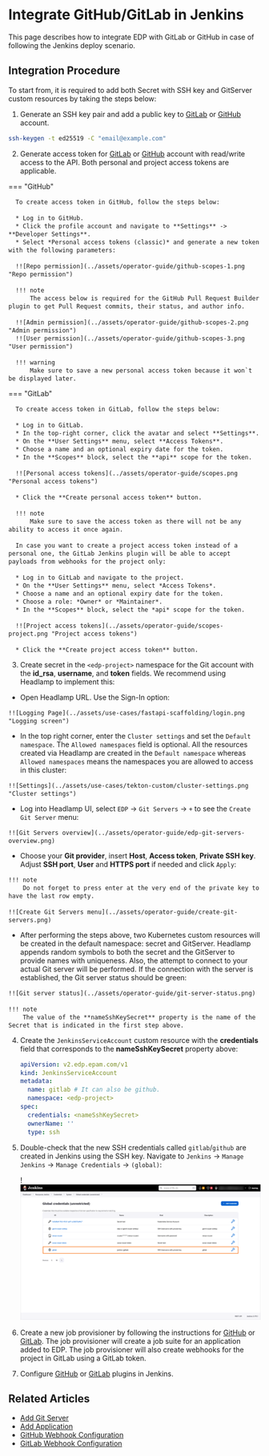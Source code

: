 # Integrate GitHub/GitLab in Jenkins

This page describes how to integrate EDP with GitLab or GitHub in case of following the Jenkins deploy scenario.

## Integration Procedure

To start from, it is required to add both Secret with SSH key and GitServer custom resources
by taking the steps below:

1. Generate an SSH key pair and add a public key to [GitLab](https://docs.gitlab.com/ee/ssh/)
   or [GitHub](https://docs.github.com/en/authentication/connecting-to-github-with-ssh/generating-a-new-ssh-key-and-adding-it-to-the-ssh-agent)
   account.

  ```bash
  ssh-keygen -t ed25519 -C "email@example.com"
  ```

2. Generate access token for [GitLab](https://docs.gitlab.com/ee/user/profile/personal_access_tokens.html)
   or [GitHub](https://docs.github.com/en/authentication/keeping-your-account-and-data-secure/creating-a-personal-access-token)
   account with read/write access to the API. Both personal and project access tokens are applicable.

  === "GitHub"

      To create access token in GitHub, follow the steps below:

      * Log in to GitHub.
      * Click the profile account and navigate to **Settings** -> **Developer Settings**.
      * Select *Personal access tokens (classic)* and generate a new token with the following parameters:

      !![Repo permission](../assets/operator-guide/github-scopes-1.png "Repo permission")

      !!! note
          The access below is required for the GitHub Pull Request Builder plugin to get Pull Request commits, their status, and author info.

      !![Admin permission](../assets/operator-guide/github-scopes-2.png "Admin permission")
      !![User permission](../assets/operator-guide/github-scopes-3.png "User permission")

      !!! warning
          Make sure to save a new personal access token because it won`t be displayed later.

  === "GitLab"

      To create access token in GitLab, follow the steps below:

      * Log in to GitLab.
      * In the top-right corner, click the avatar and select **Settings**.
      * On the **User Settings** menu, select **Access Tokens**.
      * Choose a name and an optional expiry date for the token.
      * In the **Scopes** block, select the **api** scope for the token.

      !![Personal access tokens](../assets/operator-guide/scopes.png "Personal access tokens")

      * Click the **Create personal access token** button.

      !!! note
          Make sure to save the access token as there will not be any ability to access it once again.

      In case you want to create a project access token instead of a personal one, the GitLab Jenkins plugin will be able to accept payloads from webhooks for the project only:

      * Log in to GitLab and navigate to the project.
      * On the **User Settings** menu, select *Access Tokens*.
      * Choose a name and an optional expiry date for the token.
      * Choose a role: *Owner* or *Maintainer*.
      * In the **Scopes** block, select the *api* scope for the token.

      !![Project access tokens](../assets/operator-guide/scopes-project.png "Project access tokens")

      * Click the **Create project access token** button.

3. Create secret in the `<edp-project>` namespace for the Git account with the **id_rsa**, **username**, and **token** fields. We recommend using Headlamp to implement this:

  *  Open Headlamp URL. Use the Sign-In option:

    !![Logging Page](../assets/use-cases/fastapi-scaffolding/login.png "Logging screen")

  *  In the top right corner, enter the `Cluster settings` and set the `Default namespace`. The `Allowed namespaces` field is optional. All the resources created via Headlamp are created in the `Default namespace` whereas `Allowed namespaces` means the namespaces you are allowed to access in this cluster:

    !![Settings](../assets/use-cases/tekton-custom/cluster-settings.png "Cluster settings")

  *  Log into Headlamp UI, select `EDP` -> `Git Servers` -> `+` to see the `Create Git Server` menu:

    !![Git Servers overview](../assets/operator-guide/edp-git-servers-overview.png)

  *  Choose your **Git provider**, insert **Host**, **Access token**, **Private SSH key**. Adjust **SSH port**, **User** and **HTTPS port** if needed and click `Apply`:

    !!! note
        Do not forget to press enter at the very end of the private key to have the last row empty.

    !![Create Git Servers menu](../assets/operator-guide/create-git-servers.png)

  *  After performing the steps above, two Kubernetes custom resources will be created in the default namespace: secret and GitServer. Headlamp appends random symbols to both the secret and the GitServer to provide names with uniqueness. Also, the attempt to connect to your actual Git server will be performed. If the connection with the server is established, the Git server status should be green:

    !![Git server status](../assets/operator-guide/git-server-status.png)

    !!! note
        The value of the **nameSshKeySecret** property is the name of the Secret that is indicated in the first step above.

4. Create the `JenkinsServiceAccount` custom resource with the **credentials** field that corresponds to the **nameSshKeySecret** property above:

    ```yaml
    apiVersion: v2.edp.epam.com/v1
    kind: JenkinsServiceAccount
    metadata:
      name: gitlab # It can also be github.
      namespace: <edp-project>
    spec:
      credentials: <nameSshKeySecret>
      ownerName: ''
      type: ssh
    ```

5. Double-check that the new SSH credentials called `gitlab`/`github` are created in Jenkins using the SSH key. Navigate to `Jenkins` -> `Manage Jenkins` -> `Manage Credentials` -> `(global)`:

    !![Jenkins credentials](../assets/operator-guide/add-credentials.png "Jenkins credentials")

6. Create a new job provisioner by following the instructions for [GitHub](manage-jenkins-ci-job-provision.md#github-github) or [GitLab](manage-jenkins-ci-job-provision.md#gitlab-gitlab). The job provisioner will create a job suite for an application added to EDP. The job provisioner will also create webhooks for the project in GitLab using a GitLab token.

7. Configure [GitHub](../operator-guide/github-integration.md) or [GitLab](../operator-guide/gitlab-integration.md) plugins in Jenkins.

## Related Articles

* [Add Git Server](../headlamp-user-guide/add-git-server.md)
* [Add Application](../user-guide/add-application.md)
* [GitHub Webhook Configuration](github-integration.md)
* [GitLab Webhook Configuration](gitlab-integration.md)
